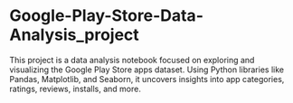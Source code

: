 # Google-Play-Store-Data-Analysis_project
This project is a data analysis notebook focused on exploring and visualizing the Google Play Store apps dataset. Using Python libraries like Pandas, Matplotlib, and Seaborn, it uncovers insights into app categories, ratings, reviews, installs, and more.
